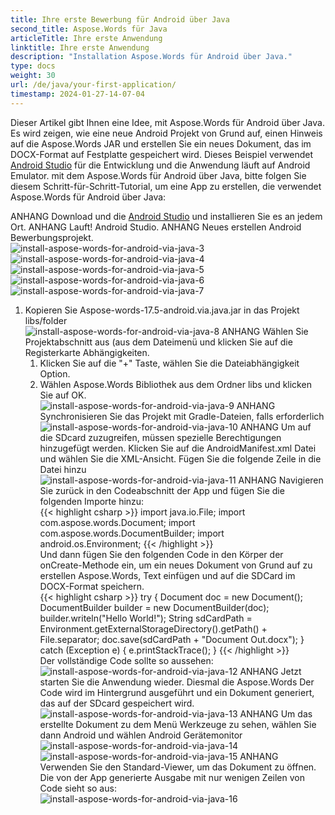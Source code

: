 ```yaml
---
title: Ihre erste Bewerbung für Android über Java
second_title: Aspose.Words für Java
articleTitle: Ihre erste Anwendung
linktitle: Ihre erste Anwendung
description: "Installation Aspose.Words für Android über Java."
type: docs
weight: 30
url: /de/java/your-first-application/
timestamp: 2024-01-27-14-07-04
---
```


Dieser Artikel gibt Ihnen eine Idee, mit Aspose.Words für Android über Java. Es wird zeigen, wie eine neue Android Projekt von Grund auf, einen Hinweis auf die Aspose.Words JAR und erstellen Sie ein neues Dokument, das im DOCX-Format auf Festplatte gespeichert wird. Dieses Beispiel verwendet [Android Studio](https://developer.android.com/studio/index.html) für die Entwicklung und die Anwendung läuft auf Android Emulator. mit dem Aspose.Words für Android über Java, bitte folgen Sie diesem Schritt-für-Schritt-Tutorial, um eine App zu erstellen, die verwendet Aspose.Words für Android über Java:

ANHANG Download und die [Android Studio](https://developer.android.com/studio/index.html) und installieren Sie es an jedem Ort.
ANHANG Lauft! Android Studio.
ANHANG Neues erstellen Android Bewerbungsprojekt.<br/>
![install-aspose-words-for-android-via-java-3](/words/java/your-first-application/install-aspose-words-for-android-via-java-3.jpg)<br>
![install-aspose-words-for-android-via-java-4](/words/java/your-first-application/install-aspose-words-for-android-via-java-4.png)<br>
![install-aspose-words-for-android-via-java-5](/words/java/your-first-application/install-aspose-words-for-android-via-java-5.jpg)<br>
![install-aspose-words-for-android-via-java-6](/words/java/your-first-application/install-aspose-words-for-android-via-java-6.jpg)<br>
![install-aspose-words-for-android-via-java-7](/words/java/your-first-application/install-aspose-words-for-android-via-java-7.jpg)<br>
1. Kopieren Sie Aspose-words-17.5-android.via.java.jar in das Projekt libs/folder<br/>
![install-aspose-words-for-android-via-java-8](/words/java/your-first-application/install-aspose-words-for-android-via-java-8.jpg)
ANHANG Wählen Sie Projektabschnitt aus (aus dem Dateimenü und klicken Sie auf die Registerkarte Abhängigkeiten.
   1. Klicken Sie auf die "+" Taste, wählen Sie die Dateiabhängigkeit Option.
   1. Wählen Aspose.Words Bibliothek aus dem Ordner libs und klicken Sie auf OK.<br/>
      ![install-aspose-words-for-android-via-java-9](/words/java/your-first-application/install-aspose-words-for-android-via-java-9.png)
ANHANG Synchronisieren Sie das Projekt mit Gradle-Dateien, falls erforderlich<br/>
![install-aspose-words-for-android-via-java-10](/words/java/your-first-application/install-aspose-words-for-android-via-java-10.png)
ANHANG Um auf die SDcard zuzugreifen, müssen spezielle Berechtigungen hinzugefügt werden. Klicken Sie auf die AndroidManifest.xml Datei und wählen Sie die XML-Ansicht. Fügen Sie die folgende Zeile in die Datei hinzu <uses-permission android:name="android.permission.WRITE_EXTERNAL_STORAGE"></uses-permission> <br/>
![install-aspose-words-for-android-via-java-11](/words/java/your-first-application/install-aspose-words-for-android-via-java-11.jpg)
ANHANG Navigieren Sie zurück in den Codeabschnitt der App und fügen Sie die folgenden Importe hinzu:<br/>
{{< highlight csharp >}}
import java.io.File;
import com.aspose.words.Document;
import com.aspose.words.DocumentBuilder;
import android.os.Environment; 
{{< /highlight >}}<br/>
Und dann fügen Sie den folgenden Code in den Körper der onCreate-Methode ein, um ein neues Dokument von Grund auf zu erstellen Aspose.Words,
Text einfügen und auf die SDCard im DOCX-Format speichern.<br/>
{{< highlight csharp >}}
try
{
   Document doc = new Document();
   DocumentBuilder builder = new DocumentBuilder(doc);
   builder.writeln("Hello World!");
   String sdCardPath = Environment.getExternalStorageDirectory().getPath() + File.separator;
   doc.save(sdCardPath + "Document Out.docx");
}
catch (Exception e)
{
   e.printStackTrace();
}
{{< /highlight >}}<br/>
Der vollständige Code sollte so aussehen:<br/>
![install-aspose-words-for-android-via-java-12](/words/java/your-first-application/install-aspose-words-for-android-via-java-12.png)
ANHANG Jetzt starten Sie die Anwendung wieder. Diesmal die Aspose.Words Der Code wird im Hintergrund ausgeführt und ein Dokument generiert, das auf der SDcard gespeichert wird.<br/>
![install-aspose-words-for-android-via-java-13](/words/java/your-first-application/install-aspose-words-for-android-via-java-13.jpg)
ANHANG Um das erstellte Dokument zu dem Menü Werkzeuge zu sehen, wählen Sie dann Android und wählen Android Gerätemonitor<br/>
![install-aspose-words-for-android-via-java-14](/words/java/your-first-application/install-aspose-words-for-android-via-java-14.jpg)<br>
![install-aspose-words-for-android-via-java-15](/words/java/your-first-application/install-aspose-words-for-android-via-java-15.jpg)
ANHANG Verwenden Sie den Standard-Viewer, um das Dokument zu öffnen. Die von der App generierte Ausgabe mit nur wenigen Zeilen von Code sieht so aus:<br/>
![install-aspose-words-for-android-via-java-16](/words/java/your-first-application/install-aspose-words-for-android-via-java-16.jpg)
